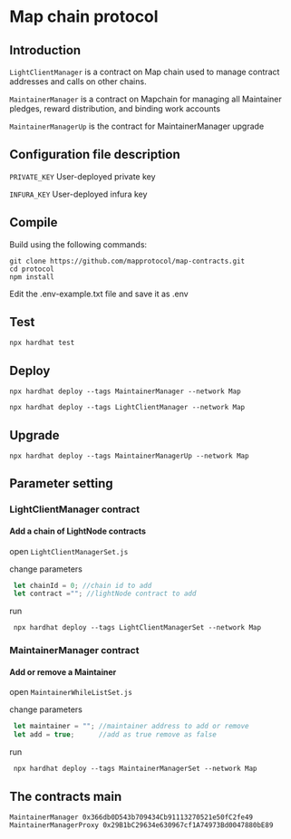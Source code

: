 # Map chain protocol

## Introduction
`LightClientManager` is a contract on Map chain used to manage contract addresses and calls on other chains.

`MaintainerManager` is a contract on Mapchain for managing all Maintainer pledges, reward distribution, and binding work accounts

`MaintainerManagerUp` is the contract for MaintainerManager upgrade

## Configuration file description

`PRIVATE_KEY` User-deployed private key

`INFURA_KEY` User-deployed infura key

## Compile

Build using the following commands:

```shell
git clone https://github.com/mapprotocol/map-contracts.git
cd protocol
npm install
```

Edit the .env-example.txt file and save it as .env

## Test

```shell
npx hardhat test
```

## Deploy

```shell
npx hardhat deploy --tags MaintainerManager --network Map

npx hardhat deploy --tags LightClientManager --network Map
```

## Upgrade

```shell
npx hardhat deploy --tags MaintainerManagerUp --network Map
```


## Parameter setting

### LightClientManager contract

#### Add a chain of LightNode contracts
open `LightClientManagerSet.js`

change parameters
```js
 let chainId = 0; //chain id to add
 let contract =""; //lightNode contract to add
```
run

```shell
 npx hardhat deploy --tags LightClientManagerSet --network Map
```

### MaintainerManager contract

#### Add or remove a Maintainer

open `MaintainerWhileListSet.js`

change parameters
```js
 let maintainer = ""; //maintainer address to add or remove
 let add = true;      //add as true remove as false
```
run

```shell
 npx hardhat deploy --tags MaintainerManagerSet --network Map
```

## The contracts main

```shell
MaintainerManager 0x366db0D543b709434Cb91113270521e50fC2fe49
MaintainerManagerProxy 0x29B1bC29634e630967cf1A74973Bd0047880bE89
```